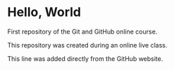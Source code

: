 # Hello, World
 First repository of the Git and GitHub online course.

 This repository was created during an online live class.

 This line was added directly from the GitHub website.
